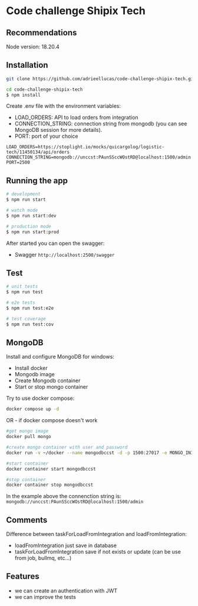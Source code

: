 # Code challenge Shipix Tech

## Recommendations

Node version: 18.20.4

## Installation

```bash
git clone https://github.com/adrieellucas/code-challenge-shipix-tech.git
```

```bash
cd code-challenge-shipix-tech
$ npm install
```

Create .env file with the environment variables:
* LOAD_ORDERS: API to load orders from integration
* CONNECTION_STRING: connection string from mongodb (you can see MongoDB session for more details).
* PORT: port of your choice
```
LOAD_ORDERS=https://stoplight.io/mocks/quicargolog/logistic-tech/11450134/api/orders
CONNECTION_STRING=mongodb://unccst:PAunSSccWOstRD@localhost:1500/admin
PORT=2500
```

## Running the app

```bash
# development
$ npm run start

# watch mode
$ npm run start:dev

# production mode
$ npm run start:prod
```

After started you can open the swagger:
* Swagger `http://localhost:2500/swagger`

## Test

```bash
# unit tests
$ npm run test

# e2e tests
$ npm run test:e2e

# test coverage
$ npm run test:cov
```

## MongoDB

Install and configure MongoDB for windows:
* Install docker
* Mongodb image
* Create Mongodb container
* Start or stop mongo container

Try to use docker compose:

```bash
docker compose up -d
```

OR - if docker compose doesn't work

```bash
#get mongo image
docker pull mongo

#create mongo container with user and password
docker run -v ~/docker --name mongodbccst -d -p 1500:27017 -e MONGO_INITDB_ROOT_USERNAME=unccst -e MONGO_INITDB_ROOT_PASSWORD=PAunSSccWOstRD mongo

#start container
docker container start mongodbccst

#stop container
docker container stop mongodbccst
```

In the example above the connenction string is: `mongodb://unccst:PAunSSccWOstRD@localhost:1500/admin`

## Comments

Difference between taskForLoadFromIntegration and loadFromIntegration:
* loadFromIntegration just save in database
* taskForLoadFromIntegration save if not exists or update (can be use from job, bullmq, etc...)

## Features

* we can create an authentication with JWT
* we can improve the tests